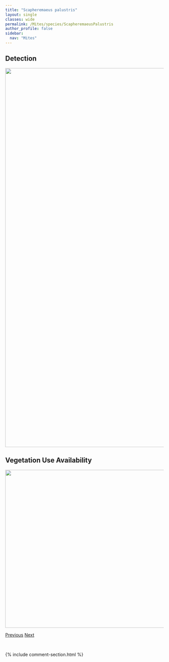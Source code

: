 ```yaml
---
title: "Scapheremaeus palustris"
layout: single
classes: wide
permalink: /Mites/species/ScapheremaeusPalustris
author_profile: false
sidebar:
  nav: "Mites"
---
```


<h2>Detection</h2>

<a href="https://drive.google.com/uc?export=view&id=13p9FHwokW2YFKGA23A2brtxLujqdAMZ0">
<img src="https://drive.google.com/uc?export=view&id=13p9FHwokW2YFKGA23A2brtxLujqdAMZ0" height = "1200" width = "800">
</a>


<h2>Vegetation Use Availability</h2>

<a href="https://drive.google.com/uc?export=view&id=1i-U-rNAGmfULGaMr3TRBgP6XXJEW6MG0">
<img src="https://drive.google.com/uc?export=view&id=1i-U-rNAGmfULGaMr3TRBgP6XXJEW6MG0" height = "500" width = "1000">
</a>


<a href="/DevelopmentWebsite/Mites/species/RoynortonellaSp1DEW" class="pagination--pager" title="Roynortonella sp. 1 DEW">Previous</a> <a href="/DevelopmentWebsite/Mites/species/ScheloribatesLaevigatus" class="pagination--pager" title="Scheloribates laevigatus">Next</a>

<p>&nbsp;</p>

{% include comment-section.html %}
